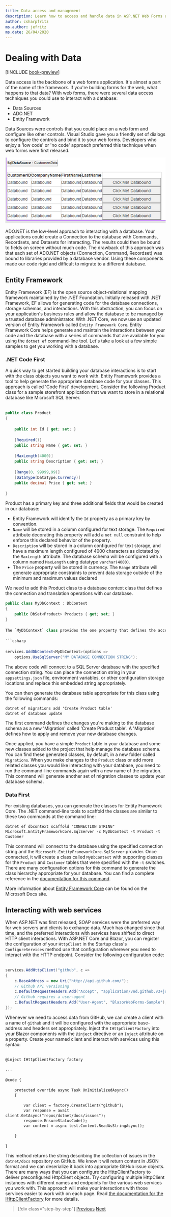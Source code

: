 ```yaml
---
title: Data access and management
description: Learn how to access and handle data in ASP.NET Web Forms and Blazor.
author: csharpfritz    
ms.author: jefritz
ms.date: 26/04/2020
---
```


# Dealing with Data

[!INCLUDE [book-preview](../../../includes/book-preview.md)]

Data access is the backbone of a web forms application.  It's almost a part of the name of the framework.  If you're building forms for the web, what happens to that data?  With web forms, there were several data access techniques you could use to interact with a database:

- Data Sources
- ADO.NET
- Entity Framework

Data Sources were controls that you could place on a web form and configure like other controls. Visual Studio gave you a friendly set of dialogs to configure the controls and bind it to your web forms.  Developers who enjoy a 'low code' or 'no code' approach preferred this technique when web forms were first released.

![Data Sources](media/data/datasources.png)

ADO.NET is the low-level approach to interacting with a database. Your applications could create a Connection to the database with Commands, Recordsets, and Datasets for interacting.  The results could then be bound to fields on screen without much code.  The drawback of this approach was that each set of ADO.NET objects (Connection, Command, Recordset) was bound to libraries provided by a database vendor.  Using these components made our code rigid and difficult to migrate to a different database.

## Entity Framework

Entity Framework (EF) is the open source object-relational mapping framework maintained by the .NET Foundation.  Initially released with .NET Framework, EF allows for generating code for the database connections, storage schemas, and interactions.  With this abstraction, you can focus on your application's business rules and allow the database to be managed by a trusted database administrator.  With .NET Core, we now use an updated version of Entity Framework called `Entity Framework Core`.  Entity Framework Core helps generate and maintain the interactions between your code and the database with a series of commands that are available for you using the `dotnet ef` command-line tool.  Let's take a look at a few simple samples to get you working with a database.

### .NET Code First

A quick way to get started building your database interactions is to start with the class objects you want to work with. Entity Framework provides a tool to help generate the appropriate database code for your classes.  This approach is called 'Code First' development.  Consider the following Product class for a sample storefront application that we want to store in a relational database like Microsoft SQL Server.

```csharp

public class Product
{

    public int Id { get; set; }

    [Required()]
    public string Name { get; set; }

    [MaxLength(4000)]
    public string Description { get; set; }

    [Range(0, 99999,99)]
    [DataType(DataType.Currency)]
    public decimal Price { get; set; }

}

```

Product has a primary key and three additional fields that would be created in our database:  

- Entity Framework will identify the `Id` property as a primary key by convention.
- `Name` will be stored in a column configured for text storage.  The `Required` attribute decorating this property will add a `not null` constraint to help enforce this declared behavior of the property.
- `Description` will be stored in a column configured for text storage, and have a maximum length configured of 4000 characters as dictated by the `MaxLength` attribute.  The database schema will be configured with a column named `MaxLength` using datatype `varchar(4000)`.
- The `Price` property will be stored in currency.  The `Range` attribute will generate appropriate constraints to prevent data storage outside of the minimum and maximum values declared

We need to add this Product class to a database context class that defines the connection and translation operations with our database.

```csharp
public class MyDbContext : DbContext
{
    public DbSet<Product> Products { get; set; }
}

The `MyDbContext` class provides the one property that defines the access and translation for the `Product` class.  Your application configures this class for interaction with the database using the following entries in the `Startup` class's `ConfigureServices` method:

```csharp

services.AddDbContext<MyDbContext>(options =>
    options.UseSqlServer("MY DATABASE CONNECTION STRING");

```

The above code will connect to a SQL Server database with the specified connection string.  You can place the connection string in your `appsettings.json` file, environment variables, or other configuration storage locations and replace this embedded string appropriately.

You can then generate the database table appropriate for this class using the following commands:

```dotnetcli
dotnet ef migrations add 'Create Product table'
dotnet ef database update
```

The first command defines the changes you're making to the database schema as a new 'Migration' called 'Create Product table'.  A 'Migration' defines how to apply and remove your new database changes.

Once applied, you have a simple `Product` table in your database and some new classes added to the project that help manage the database schema.  You can find these generated classes, by default, in a new folder called `Migrations`.  When you make changes to the `Product` class or add more related classes you would like interacting with your database, you need to run the command-line commands again with a new name of the migration.  This command will generate another set of migration classes to update your database schema.

### Data First

For existing databases, you can generate the classes for Entity Framework Core.  The .NET command-line tools to scaffold the classes are similar to these two commands at the command line:

```dotnetcli
dotnet ef dbcontext scaffold "CONNECTION STRING" Microsoft.EntityFrameworkCore.SqlServer -c MyDbContext -t Product -t Customer
```

This command will connect to the database using the specified connection string and the `Microsoft.EntityFrameworkCore.SqlServer` provider.  Once connected, it will create a class called `MyDbContext` with supporting classes for the `Product` and `Customer` tables that were specified with the `-t` switches. There are many configuration options for this command to generate the class hierarchy appropriate for your database. You can find a complete reference in the [documentation for this command](https://docs.microsoft.com/ef/core/miscellaneous/cli/dotnet#dotnet-ef-dbcontext-scaffold).

More information about [Entity Framework Core](https://docs.microsoft.com/ef/core/) can be found on the Microsoft Docs site.

## Interacting with web services

When ASP.NET was first released, SOAP services were the preferred way for web servers and clients to exchange data.  Much has changed since that time, and the preferred interactions with services have shifted to direct HTTP client interactions.  With ASP.NET Core and Blazor, you can register the configuration of your `HttpClient` in the Startup class's `ConfigureServices` method use that configuration wherever you need to interact with the HTTP endpoint.  Consider the following configuration code:

```csharp

services.AddHttpClient("github", c =>
{
    c.BaseAddress = new Uri("http://api.github.com/");
    // Github API versioning
    c.DefaultRequestHeaders.Add("Accept", "application/vnd.github.v3+json");
    // Github requires a user-agent
    c.DefaultRequestHeaders.Add("User-Agent", "BlazorWebForms-Sample");
});

```

Whenever we need to access data from GitHub, we can create a client with a name of `github` and it will be configured with the appropriate base-address and headers set appropriately.  Inject the `IHttpClientFactory` into your Blazor components with the `@inject` directive or an `Inject` attribute on a property.  Create your named client and interact with services using this syntax:

```cshtml

@inject IHttpClientFactory factory

...

@code {

    protected override async Task OnInitializedAsync()
    {

        var client = factory.CreateClient("github");
        var response = await client.GetAsync("repos/dotnet/docs/issues");
        response.EnsureStatusCode();
        var content = async test.Content.ReadAsStringAsync();

    }

}

```

This method returns the string describing the collection of issues in the `dotnet/docs` repository on GitHub.  We know it will return content in JSON format and we can deserialize it back into appropriate GitHub issue objects.  There are many ways that you can configure the HttpClientFactory to deliver preconfigured HttpClient objects.  Try configuring multiple HttpClient instances with different names and endpoints for the various web services you work with. This approach will make your interactions with those services easier to work with on each page.  Read [the documentation for the IHttpClientFactory](https://docs.microsoft.com/aspnet/core/fundamentals/http-requests?view=aspnetcore-3.1) for more details.

>[!div class="step-by-step"]
>[Previous](forms-validation.md)
>[Next](middleware.md)
